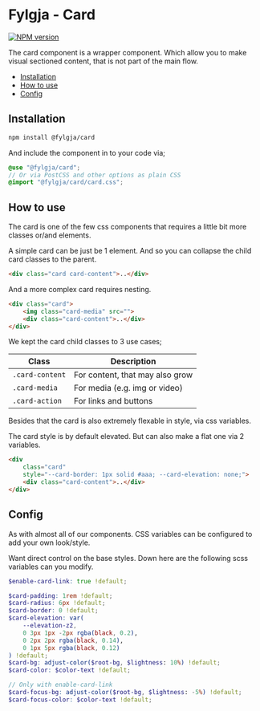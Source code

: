 # Fylgja - Card

[![NPM version](https://img.shields.io/npm/v/@fylgja/card.svg)](https://www.npmjs.org/package/@fylgja/card)

The card component is a wrapper component.
Which allow you to make visual sectioned content,
that is not part of the main flow.

- [Installation](#installation)
- [How to use](#how-to-use)
- [Config](#config)

## Installation

```bash
npm install @fylgja/card
```

And include the component in to your code via;

```scss
@use "@fylgja/card";
// Or via PostCSS and other options as plain CSS
@import "@fylgja/card/card.css";
```

## How to use

The card is one of the few css components that requires a little bit more
classes or/and elements.

A simple card can be just be 1 element.
And so you can collapse the child card classes to the parent.

```html
<div class="card card-content">..</div>
```

And a more complex card requires nesting.

```html
<div class="card">
    <img class="card-media" src="">
    <div class="card-content">..</div>
</div>
```

We kept the card child classes to 3 use cases;

| Class           | Description                     |
| --------------- | ------------------------------- |
| `.card-content` | For content, that may also grow |
| `.card-media`   | For media (e.g. img or video)   |
| `.card-action`  | For links and buttons           |

Besides that the card is also extremely flexable in style, via css variables.

The card style is by default elevated.
But can also make a flat one via 2 variables.

```html
<div
    class="card"
    style="--card-border: 1px solid #aaa; --card-elevation: none;">
    <div class="card-content">..</div>
</div>
```

## Config

As with almost all of our components.
CSS variables can be configured to add your own look/style.

Want direct control on the base styles.
Down here are the following scss variables can you modify.

```scss
$enable-card-link: true !default;

$card-padding: 1rem !default;
$card-radius: 6px !default;
$card-border: 0 !default;
$card-elevation: var(
    --elevation-z2,
    0 3px 1px -2px rgba(black, 0.2),
    0 2px 2px rgba(black, 0.14),
    0 1px 5px rgba(black, 0.12)
) !default;
$card-bg: adjust-color($root-bg, $lightness: 10%) !default;
$card-color: $color-text !default;

// Only with enable-card-link
$card-focus-bg: adjust-color($root-bg, $lightness: -5%) !default;
$card-focus-color: $color-text !default;
```
